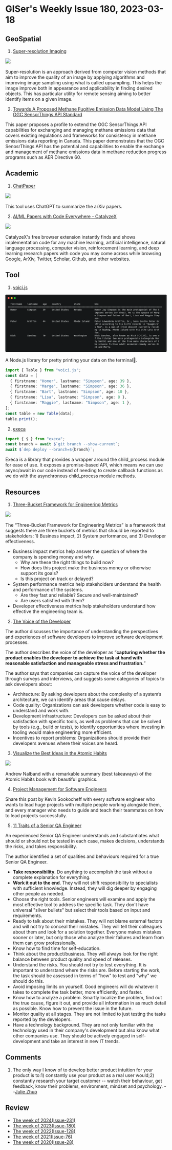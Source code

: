 # GISer's Weekly Issue 180, 2023-03-18

## GeoSpatial

1. [Super-resolution Imaging](https://www.gislounge.com/super-resolution-imaging/?utm_campaign=GISNL-2023-Mar-16)

![](https://cdn.shortpixel.ai/spai/w_810+q_glossy+ret_img+to_webp/https://www.gislounge.com/wp-content/uploads/2021/06/super-resolution-mapscaping.png)

Super-resolution is an approach derived from computer vision methods that aim to improve the quality of an image by applying algorithms and improving image sampling using what is called upsampling. This helps the image improve both in appearance and applicability in finding desired objects. This has particular utility for remote sensing aiming to better identify items on a given image.

2. [Towards A Proposed Methane Fugitive Emission Data Model Using The OGC SensorThings API Standard](https://www.researchgate.net/profile/Daniel-Romm-2/publication/369110146_Platial_Rhythm/links/6409fe86bcd7982d8d6e916e/Platial-Rhythm.pdf#page=90)

This paper proposes a profile to extend the OGC SensorThings API capabilities for exchanging and managing methane emissions data that covers existing regulations and frameworks for consistency in methane emissions data reporting in Canada. This paper demonstrates that the OGC SenosrThings API has the potential and capabilities to enable the exchange and management of methane emissions data in methane reduction progress programs such as AER Directive 60.

## Academic

1. [ChatPaper](https://github.com/kaixindelele/ChatPaper/blob/main/readme_en.md)

![](https://github.com/kaixindelele/ChatPaper/blob/main/images/chatpaper_0314.png)

This tool uses ChatGPT to summarize the arXiv papers.

2. [AI/ML Papers with Code Everywhere - CatalyzeX](https://chrome.google.com/webstore/detail/aiml-papers-with-code-eve/aikkeehnlfpamidigaffhfmgbkdeheil)

![](https://lh3.googleusercontent.com/CZyBZe9z-d_XprmoqvzVHuaQWWSuxuBkVYC_xh_hyxMoav286J80U5Jv8x6AIroA5hz9CcyReyvP9Kh_-qJm1VbNiGY=w640-h400-e365-rj-sc0x00ffffff)

CatalyzeX's free browser extension instantly finds and shows implementation code for any machine learning, artificial intelligence, natural language processing, computer vision, reinforcement learning, and deep learning research papers with code you may come across while browsing Google, ArXiv, Twitter, Scholar, Github, and other websites.

## Tool

1. [voici.js](https://github.com/larswaechter/voici.js)

![](https://github.com/larswaechter/voici.js/raw/main/preview.png)

A Node.js library for pretty printing your data on the terminal🎨.

```ts
import { Table } from "voici.js";
const data = [
  { firstname: "Homer", lastname: "Simpson", age: 39 },
  { firstname: "Marge", lastname: "Simpson", age: 36 },
  { firstname: "Bart", lastname: "Simpson", age: 10 },
  { firstname: "Lisa", lastname: "Simpson", age: 8 },
  { firstname: "Maggie", lastname: "Simpson", age: 1 },
];
const table = new Table(data);
table.print();
```

2. [execa](https://github.com/sindresorhus/execa)

```ts
import { $ } from "execa";
const branch = await $`git branch --show-current`;
await $`dep deploy --branch=${branch}`;
```

Execa is a library that provides a wrapper around the child_process module for ease of use. It exposes a promise-based API, which means we can use async/await in our code instead of needing to create callback functions as we do with the asynchronous child_process module methods.

## Resources

1. [Three-Bucket Framework for Engineering Metrics](https://newsletter.abinoda.com/p/choosing-engineering-metrics)

![](https://substackcdn.com/image/fetch/f_auto,q_auto:good,fl_progressive:steep/https%3A%2F%2Fsubstack-post-media.s3.amazonaws.com%2Fpublic%2Fimages%2Feba972e1-f1bc-4bac-a011-08210a42ef2e_1578x736.png)

The “Three-Bucket Framework for Engineering Metrics” is a framework that suggests there are three buckets of metrics that should be reported to stakeholders: 1) Business impact, 2) System performance, and 3) Developer effectiveness.

- Business impact metrics help answer the question of where the company is spending money and why.
  - Why are these the right things to build now?
  - How does this project make the business money or otherwise support its goals?
  - Is this project on track or delayed?
- System performance metrics help stakeholders understand the health and performance of the systems.
  - Are they fast and reliable? Secure and well-maintained?
  - Are users satisfied with them?
- Developer effectiveness metrics help stakeholders understand how effective the engineering team is.

2. [The Voice of the Developer](https://newsletter.abinoda.com/p/voice-of-the-developer)

The author discusses the importance of understanding the perspectives and experiences of software developers to improve software development processes.

The author describes the voice of the developer as “**capturing whether the product enables the developer to achieve the task at hand with reasonable satisfaction and manageable stress and frustration.**”

The author says that companies can capture the voice of the developer through surveys and interviews, and suggests some categories of topics to ask developers about:

- Architecture: By asking developers about the complexity of a system’s architecture, we can identify areas that cause delays.
- Code quality: Organizations can ask developers whether code is easy to understand and work with.
- Development infrastructure: Developers can be asked about their satisfaction with specific tools, as well as problems that can be solved by tools (e.g., build or tests), to identify opportunities where investing in tooling would make engineering more efficient.
- Incentives to report problems: Organizations should provide their developers avenues where their voices are heard.

3. [Visualize the Best Ideas in the Atomic Habits](https://twitter.com/nalband/status/1631338158976638976)

![](https://pbs.twimg.com/media/FqOtaFcXwAAUODc?format=jpg&name=900x900)

Andrew Nalband with a remarkable summary (best takeaways) of the Atomic Habits book with beautiful graphics.

4. [Project Management for Software Engineers](https://sookocheff.com/post/engineering-management/project-management-for-software-engineers/)

Share this post by Kevin Sookocheff with every software engineer who wants to lead huge projects with multiple people working alongside them, and every manager who needs to guide and teach their teammates on how to lead projects successfully.

5. [11 Traits of a Senior QA Engineer](https://medium.com/@FunCorp/11-traits-of-a-senior-qa-engineer-4181fe907ce3)

An experienced Senior QA Engineer understands and substantiates what should or should not be tested in each case, makes decisions, understands the risks, and takes responsibility.

The author identified a set of qualities and behaviours required for a true Senior QA Engineer.

- **Take responsibility**. Do anything to accomplish the task without a complete explanation for everything.
- **Work it out to the end**. They will not shift responsibility to specialists with sufficient knowledge. Instead, they will dig deeper by engaging other people as needed.
- Choose the right tools. Senior engineers will examine and apply the most effective tool to address the specific task. They don't have universal "silver bullets" but select their tools based on input and requirements.
- Ready to talk about their mistakes. They will not blame external factors and will not try to conceal their mistakes. They will tell their colleagues about them and look for a solution together. Everyone makes mistakes sooner or later, but only those who analyze their failures and learn from them can grow professionally.
- Know how to find time for self-education.
- Think about the product/business. They will always look for the right balance between product quality and speed of releases.
- Understand the risks. You should not try to test everything. It is important to understand where the risks are. Before starting the work, the task should be assessed in terms of "how" to test and "why" we should do this.
- Avoid imposing limits on yourself. Good engineers will do whatever it takes to complete the task better, more efficiently, and faster.
- Know how to analyze a problem. Smartly localize the problem, find out the true cause, figure it out, and provide all information in as much detail as possible. Know how to prevent the issue in the future.
- Monitor quality at all stages. They are not limited to just testing the tasks reported by the developers.
- Have a technology background. They are not only familiar with the technology used in their company's development but also know what other companies use. They should be actively engaged in self-development and take an interest in new IT trends.

## Comments

1. The only way I know of to develop better product intuition for your product is to:1) constantly use your product as a real user would;2) constantly research your target customer -- watch their behaviour, get feedback, know their problems, environment, mindset and psychology.
   --[Julie Zhuo](https://nitter.net/joulee/status/1636759813567959041#m)

## Review

- [The week of 2024(Issue-231)](../2024/issue-231.md)
- [The week of 2023(Issue-180)](../2023/issue-180.md)
- [The week of 2022(Issue-128)](../2022/issue-128.md)
- [The week of 2021(Issue-76)](../2021/issue-76.md)
- [The week of 2020(Issue-28)](../2020/issue-28.md)
